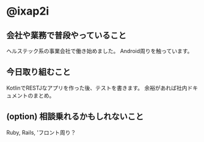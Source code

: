 # @ixap2i

## 会社や業務で普段やっていること

ヘルステック系の事業会社で働き始めました。
Android周りを触っています。

## 今日取り組むこと
KotlinでRESTJなアプリを作った後、テストを書きます。
余裕があれば社内ドキュメントのまとめ。

## (option) 相談乗れるかもしれないこと
Ruby, Rails, 'フロント周り？
